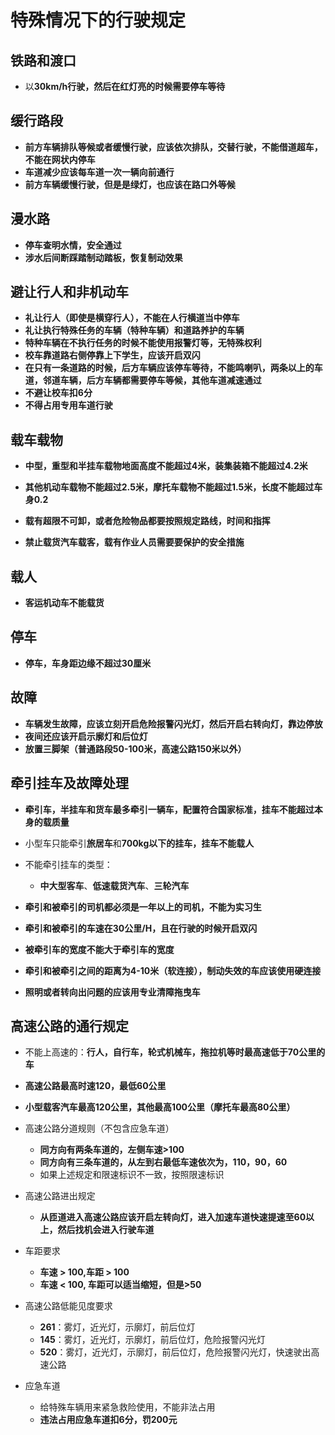 # 特殊情况下的行驶规定

## 铁路和渡口
+ 以**30km/h行驶，然后在红灯亮的时候需要停车等待**

## 缓行路段
+ **前方车辆排队等候或者缓慢行驶，应该依次排队，交替行驶，不能借道超车，不能在网状内停车**
+ **车道减少应该每车道一次一辆向前通行**
+ **前方车辆缓慢行驶，但是是绿灯，也应该在路口外等候**

## 漫水路
+ **停车查明水情，安全通过**
+ **涉水后间断踩踏制动踏板，恢复制动效果**


## 避让行人和非机动车
+ **礼让行人（即使是横穿行人），不能在人行横道当中停车**
+ **礼让执行特殊任务的车辆（特种车辆）和道路养护的车辆**
+ **特种车辆在不执行任务的时候不能使用报警灯等，无特殊权利**
+ **校车靠道路右侧停靠上下学生，应该开启双闪**
+ **在只有一条道路的时候，后方车辆应该停车等待，不能鸣喇叭，两条以上的车道，邻道车辆，后方车辆都需要停车等候，其他车道减速通过**
+ **不避让校车扣6分**
+ **不得占用专用车道行驶**


## 载车载物
+ **中型，重型和半挂车载物地面高度不能超过4米，装集装箱不能超过4.2米**
+ **其他机动车载物不能超过2.5米，摩托车载物不能超过1.5米，长度不能超过车身0.2**

+ **载有超限不可卸，或者危险物品都要按照规定路线，时间和指挥**
+ **禁止载货汽车载客，载有作业人员需要要保护的安全措施**

## 载人
+ **客运机动车不能载货**

## 停车
+ **停车，车身距边缘不超过30厘米**

## 故障
+ **车辆发生故障，应该立刻开启危险报警闪光灯，然后开启右转向灯，靠边停放**
+ **夜间还应该开启示廓灯和后位灯**
+ **放置三脚架（普通路段50-100米，高速公路150米以外）**

## 牵引挂车及故障处理
+ **牵引车，半挂车和货车最多牵引一辆车，配置符合国家标准，挂车不能超过本身的载质量**
+ 小型车只能牵引**旅居车**和**700kg以下的挂车，挂车不能载人**
+ 不能牵引挂车的类型：
	+ **中大型客车**、**低速载货汽车**、**三轮汽车**

+ **牵引和被牵引的司机都必须是一年以上的司机，不能为实习生**
+ **牵引和被牵引的车速在30公里/H，且在行驶的时候开启双闪**
+ **被牵引车的宽度不能大于牵引车的宽度**
+ **牵引和被牵引之间的距离为4-10米（软连接），制动失效的车应该使用硬连接**
+ **照明或者转向出问题的应该用专业清障拖曳车**


## 高速公路的通行规定
+ 不能上高速的：**行人，自行车，轮式机械车，拖拉机等时最高速低于70公里的车**
+ **高速公路最高时速120，最低60公里**
+ **小型载客汽车最高120公里，其他最高100公里（摩托车最高80公里）**

+ 高速公路分道规则（不包含应急车道）
	+ **同方向有两条车道的，左侧车速>100**
	+ **同方向有三条车道的，从左到右最低车速依次为，110，90，60**
	+ 如果上述规定和限速标识不一致，按照限速标识

+ 高速公路进出规定
	+ **从匝道进入高速公路应该开启左转向灯，进入加速车道快速提速至60以上，然后找机会进入行驶车道**

+ 车距要求
	+ **车速 > 100,车距 > 100**
	+ **车速 < 100, 车距可以适当缩短，但是>50**

+ 高速公路低能见度要求
	+ **261**：雾灯，近光灯，示廓灯，前后位灯
	+ **145**：雾灯，近光灯，示廓灯，前后位灯，危险报警闪光灯
	+ **520**：雾灯，近光灯，示廓灯，前后位灯，危险报警闪光灯，快速驶出高速公路

+ 应急车道
	+ 给特殊车辆用来紧急救险使用，不能非法占用
	+ **违法占用应急车道扣6分，罚200元**

